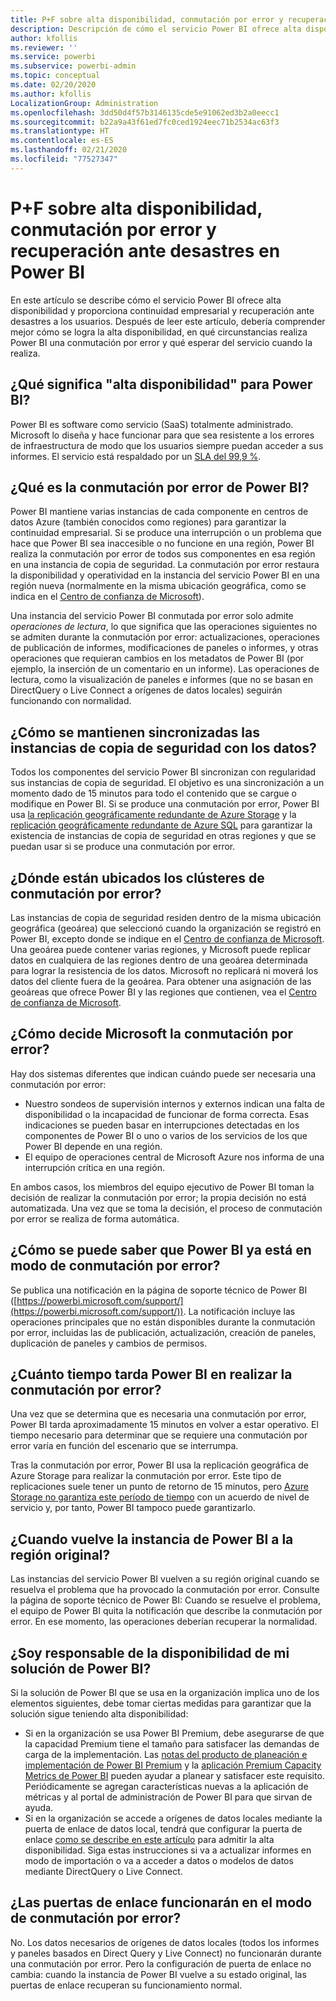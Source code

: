 ```yaml
---
title: P+F sobre alta disponibilidad, conmutación por error y recuperación ante desastres en Power BI
description: Descripción de cómo el servicio Power BI ofrece alta disponibilidad y proporciona continuidad empresarial y recuperación ante desastres a los usuarios.
author: kfollis
ms.reviewer: ''
ms.service: powerbi
ms.subservice: powerbi-admin
ms.topic: conceptual
ms.date: 02/20/2020
ms.author: kfollis
LocalizationGroup: Administration
ms.openlocfilehash: 3dd50d4f57b3146135cde5e91062ed3b2a0eecc1
ms.sourcegitcommit: b22a9a43f61ed7fc0ced1924eec71b2534ac63f3
ms.translationtype: HT
ms.contentlocale: es-ES
ms.lasthandoff: 02/21/2020
ms.locfileid: "77527347"
---
```

# <a name="power-bi-high-availability-failover-and-disaster-recovery-faq"></a>P+F sobre alta disponibilidad, conmutación por error y recuperación ante desastres en Power BI

En este artículo se describe cómo el servicio Power BI ofrece alta disponibilidad y proporciona continuidad empresarial y recuperación ante desastres a los usuarios. Después de leer este artículo, debería comprender mejor cómo se logra la alta disponibilidad, en qué circunstancias realiza Power BI una conmutación por error y qué esperar del servicio cuando la realiza.

## <a name="what-does-high-availability-mean-for-power-bi"></a>¿Qué significa "alta disponibilidad" para Power BI?

Power BI es software como servicio (SaaS) totalmente administrado.  Microsoft lo diseña y hace funcionar para que sea resistente a los errores de infraestructura de modo que los usuarios siempre puedan acceder a sus informes.  El servicio está respaldado por un [SLA del 99,9 %](https://www.microsoftvolumelicensing.com/DocumentSearch.aspx?Mode=3&DocumentTypeId=37).

## <a name="what-is-a-power-bi-failover"></a>¿Qué es la conmutación por error de Power BI?

Power BI mantiene varias instancias de cada componente en centros de datos Azure (también conocidos como regiones) para garantizar la continuidad empresarial. Si se produce una interrupción o un problema que hace que Power BI sea inaccesible o no funcione en una región, Power BI realiza la conmutación por error de todos sus componentes en esa región en una instancia de copia de seguridad. La conmutación por error restaura la disponibilidad y operatividad en la instancia del servicio Power BI en una región nueva (normalmente en la misma ubicación geográfica, como se indica en el [Centro de confianza de Microsoft](https://www.microsoft.com/TrustCenter/CloudServices/business-application-platform/data-location)).

Una instancia del servicio Power BI conmutada por error solo admite _operaciones de lectura_, lo que significa que las operaciones siguientes no se admiten durante la conmutación por error: actualizaciones, operaciones de publicación de informes, modificaciones de paneles o informes, y otras operaciones que requieran cambios en los metadatos de Power BI (por ejemplo, la inserción de un comentario en un informe).  Las operaciones de lectura, como la visualización de paneles e informes (que no se basan en DirectQuery o Live Connect a orígenes de datos locales) seguirán funcionando con normalidad.

## <a name="how-are-backup-instances-kept-in-sync-with-my-data"></a>¿Cómo se mantienen sincronizadas las instancias de copia de seguridad con los datos?

Todos los componentes del servicio Power BI sincronizan con regularidad sus instancias de copia de seguridad. El objetivo es una sincronización a un momento dado de 15 minutos para todo el contenido que se cargue o modifique en Power BI. Si se produce una conmutación por error, Power BI usa [la replicación geográficamente redundante de Azure Storage](/azure/storage/common/storage-redundancy-grs) y la [replicación geográficamente redundante de Azure SQL](/azure/sql-database/sql-database-active-geo-replication) para garantizar la existencia de instancias de copia de seguridad en otras regiones y que se puedan usar si se produce una conmutación por error.

## <a name="where-are-the-failover-clusters-located"></a>¿Dónde están ubicados los clústeres de conmutación por error?

Las instancias de copia de seguridad residen dentro de la misma ubicación geográfica (geoárea) que seleccionó cuando la organización se registró en Power BI, excepto donde se indique en el [Centro de confianza de Microsoft](https://www.microsoft.com/TrustCenter/CloudServices/business-application-platform/data-location). Una geoárea puede contener varias regiones, y Microsoft puede replicar datos en cualquiera de las regiones dentro de una geoárea determinada para lograr la resistencia de los datos. Microsoft no replicará ni moverá los datos del cliente fuera de la geoárea. Para obtener una asignación de las geoáreas que ofrece Power BI y las regiones que contienen, vea el [Centro de confianza de Microsoft](https://www.microsoft.com/TrustCenter/CloudServices/business-application-platform/data-location).

## <a name="how-does-microsoft-decide-to-failover"></a>¿Cómo decide Microsoft la conmutación por error?

Hay dos sistemas diferentes que indican cuándo puede ser necesaria una conmutación por error:

- Nuestro sondeos de supervisión internos y externos indican una falta de disponibilidad o la incapacidad de funcionar de forma correcta. Esas indicaciones se pueden basar en interrupciones detectadas en los componentes de Power BI o uno o varios de los servicios de los que Power BI depende en una región.
- El equipo de operaciones central de Microsoft Azure nos informa de una interrupción crítica en una región.

En ambos casos, los miembros del equipo ejecutivo de Power BI toman la decisión de realizar la conmutación por error; la propia decisión no está automatizada. Una vez que se toma la decisión, el proceso de conmutación por error se realiza de forma automática.

## <a name="how-do-i-know-power-bi-is-now-in-failover-mode"></a>¿Cómo se puede saber que Power BI ya está en modo de conmutación por error?

Se publica una notificación en la página de soporte técnico de Power BI ([https://powerbi.microsoft.com/support/](https://powerbi.microsoft.com/support/)). La notificación incluye las operaciones principales que no están disponibles durante la conmutación por error, incluidas las de publicación, actualización, creación de paneles, duplicación de paneles y cambios de permisos.

## <a name="how-long-does-it-take-power-bi-to-fail-over"></a>¿Cuánto tiempo tarda Power BI en realizar la conmutación por error?

Una vez que se determina que es necesaria una conmutación por error, Power BI tarda aproximadamente 15 minutos en volver a estar operativo. El tiempo necesario para determinar que se requiere una conmutación por error varía en función del escenario que se interrumpa. 

Tras la conmutación por error, Power BI usa la replicación geográfica de Azure Storage para realizar la conmutación por error. Este tipo de replicaciones suele tener un punto de retorno de 15 minutos, pero [Azure Storage no garantiza este período de tiempo](https://docs.microsoft.com/azure/storage/common/storage-redundancy) con un acuerdo de nivel de servicio y, por tanto, Power BI tampoco puede garantizarlo. 


## <a name="when-does-my-power-bi-instance-return-to-the-original-region"></a>¿Cuando vuelve la instancia de Power BI a la región original?

Las instancias del servicio Power BI vuelven a su región original cuando se resuelva el problema que ha provocado la conmutación por error. Consulte la página de soporte técnico de Power BI: Cuando se resuelve el problema, el equipo de Power BI quita la notificación que describe la conmutación por error. En ese momento, las operaciones deberían recuperar la normalidad.

## <a name="am-i-responsible-for-the-availability-of-my-power-bi-solution"></a>¿Soy responsable de la disponibilidad de mi solución de Power BI?

Si la solución de Power BI que se usa en la organización implica uno de los elementos siguientes, debe tomar ciertas medidas para garantizar que la solución sigue teniendo alta disponibilidad:

- Si en la organización se usa Power BI Premium, debe asegurarse de que la capacidad Premium tiene el tamaño para satisfacer las demandas de carga de la implementación.  Las [notas del producto de planeación e implementación de Power BI Premium](https://aka.ms/Premium-Capacity-Planning-Deployment) y la [aplicación Premium Capacity Metrics de Power BI](service-admin-premium-monitor-capacity.md) pueden ayudar a planear y satisfacer este requisito. Periódicamente se agregan características nuevas a la aplicación de métricas y al portal de administración de Power BI para que sirvan de ayuda.
- Si en la organización se accede a orígenes de datos locales mediante la puerta de enlace de datos local, tendrá que configurar la puerta de enlace [como se describe en este artículo](/data-integration/gateway/service-gateway-high-availability-clusters) para admitir la alta disponibilidad. Siga estas instrucciones si va a actualizar informes en modo de importación o va a acceder a datos o modelos de datos mediante DirectQuery o Live Connect.

## <a name="will-gateways-function-when-in-failover-mode"></a>¿Las puertas de enlace funcionarán en el modo de conmutación por error?

No. Los datos necesarios de orígenes de datos locales (todos los informes y paneles basados en Direct Query y Live Connect) no funcionarán durante una conmutación por error. Pero la configuración de puerta de enlace no cambia: cuando la instancia de Power BI vuelve a su estado original, las puertas de enlace recuperan su funcionamiento normal.

